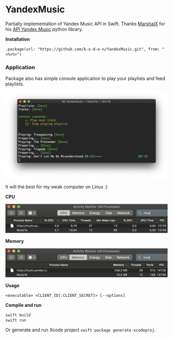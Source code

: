 # YandexMusic

Partially implementation of Yandex Music API in Swift.
Thanks [MarshalX](https://github.com/MarshalX) for his [API Yandex Music](https://github.com/MarshalX/yandex-music-api) python library.

__Installation__

```
.package(url: "https://github.com/k-o-d-e-n/YandexMusic.git", from: "<%v%>")
```

### Application

Package also has simple console application to play your playlists and feed playlists.

<p align="center">
    <img src="Resources/app_screenshot.png">
</p>

It will the best for my weak computer on Linux :)

__CPU__

<p align="center">
    <img src="Resources/app_browser_cpu.png">
</p>

__Memory__

<p align="center">
    <img src="Resources/app_browser_memory.png">
</p>

__Usage__
    
    <executable> <CLIENT_ID[:CLIENT_SECRET]> [--options]
    
__Compile and run__

```
swift build
swift run
```

Or generate and run Xcode project `swift package generate-xcodeproj`.
